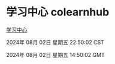 # 学习中心 colearnhub
[学习中心](http://219.139.196.34:56308/colearnhub/)

2024年 08月 02日 星期五 22:50:02 CST

2024年 08月 02日 星期五 14:50:02 GMT
